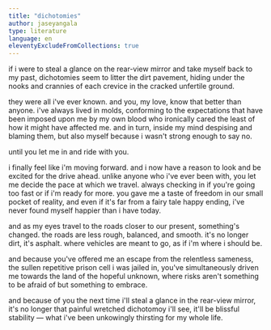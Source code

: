 ```yaml
---
title: "dichotomies"
author: jaseyangala
type: literature
language: en
eleventyExcludeFromCollections: true
---
```


if i were to steal a glance on the rear-view mirror and take myself back to my past, dichotomies seem to litter the dirt pavement, hiding under the nooks and crannies of each crevice in the cracked unfertile ground.

they were all i've ever known. and you, my love, know that better than anyone. i've always lived in molds, conforming to the expectations that have been imposed upon me by my own blood who ironically cared the least of how it might have affected me. and in turn, inside my mind despising and blaming them, but also myself because i wasn't strong enough to say no.

until you let me in and ride with you.

i finally feel like i'm moving forward. and i now have a reason to look and be excited for the drive ahead. unlike anyone who i've ever been with, you let me decide the pace at which we travel. always checking in if you're going too fast or if i'm ready for more. you gave me a taste of freedom in our small pocket of reality, and even if it's far from a fairy tale happy ending, i've never found myself happier than i have today.

and as my eyes travel to the roads closer to our present, something's changed. the roads are less rough, balanced, and smooth. it's no longer dirt, it's asphalt. where vehicles are meant to go, as if i'm where i should be.

and because you've offered me an escape from the relentless sameness, the sullen repetitive prison cell i was jailed in, you've simultaneously driven me towards the land of the hopeful unknown, where risks aren't something to be afraid of but something to embrace.

and because of you the next time i'll steal a glance in the rear-view mirror, it's no longer that painful wretched dichotomoy i'll see, it'll be blissful stability — what i've been unkowingly thirsting for my whole life.